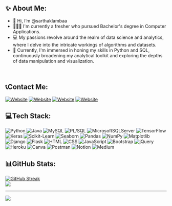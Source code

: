 ## ✨ About Me:
- 👋 Hi, I’m @sarthaklambaa
- 👨🏻‍🎓 I'm currently a fresher who pursued Bachelor's degree in Computer Applications.
- 💻 My passions revolve around the realm of data science and analytics, where I delve into the intricate workings of algorithms and datasets.
- 🌱 Currently, I'm immersed in honing my skills in Python and SQL, continuously broadening my analytical toolkit and exploring the depths of data manipulation and visualization.
<br>

## 📞Contact Me:
[![Website](https://img.shields.io/badge/website-000000?style=for-the-badge&logo=About.me&logoColor=white)](https://sarthaklamba.in/)
[![Website](https://img.shields.io/badge/LinkedIn-0077B5?style=for-the-badge&logo=linkedin&logoColor=white)](https://www.linkedin.com/in/sarthaklambaa/)
[![Website](https://img.shields.io/badge/Gmail-D14836?style=for-the-badge&logo=gmail&logoColor=white)](mailto:samlamba29@gmail.com/)
[![Website](https://img.shields.io/badge/Instagram-E4405F?style=for-the-badge&logo=instagram&logoColor=white)](https://www.instagram.com/sarthaklambaa/)
</br>

## 💻Tech Stack:
![Python](https://img.shields.io/badge/Python-14354C?style=for-the-badge&logo=python&logoColor=white)
![Java](https://img.shields.io/badge/Java-ED8B00?style=for-the-badge&logo=openjdk&logoColor=white)
![MySQL](https://img.shields.io/badge/MySQL-00000F?style=for-the-badge&logo=mysql&logoColor=white)
![PL/SQL](https://img.shields.io/badge/plsql-%23FF4500.svg?style=for-the-badge&logo=oracle&logoColor=white)
![MicrosoftSQLServer](https://img.shields.io/badge/Microsoft%20SQL%20Server-CC2927?style=for-the-badge&logo=microsoft%20sql%20server&logoColor=white)
![TensorFlow](https://img.shields.io/badge/TensorFlow-FF6F00?style=for-the-badge&logo=tensorflow&logoColor=white)
![Keras](https://img.shields.io/badge/Keras-D00000?style=for-the-badge&logo=keras&logoColor=white)
![Scikit-Learn](https://img.shields.io/badge/Scikit_Learn-F7931E?style=for-the-badge&logo=scikit-learn&logoColor=white)
![Seaborn](https://img.shields.io/badge/Seaborn-4EABE1?style=for-the-badge&logo=seaborn&logoColor=white)
![Pandas](https://img.shields.io/badge/pandas-%23150458.svg?style=for-the-badge&logo=pandas&logoColor=white)
![NumPy](https://img.shields.io/badge/numpy-%23013243.svg?style=for-the-badge&logo=numpy&logoColor=white)
![Matplotlib](https://img.shields.io/badge/Matplotlib-3776AB?style=for-the-badge&logo=python&logoColor=white)
![Django](https://img.shields.io/badge/Django-092E20?style=for-the-badge&logo=django&logoColor=white)
![Flask](https://img.shields.io/badge/Flask-000000?style=for-the-badge&logo=flask&logoColor=white)
![HTML](https://img.shields.io/badge/HTML5-E34F26?style=for-the-badge&logo=html5&logoColor=white)
![CSS](https://img.shields.io/badge/CSS3-1572B6?style=for-the-badge&logo=css3&logoColor=white)
![JavaScript](https://img.shields.io/badge/JavaScript-323330?style=for-the-badge&logo=javascript&logoColor=F7DF1E)
![Bootstrap](https://img.shields.io/badge/Bootstrap-563D7C?style=for-the-badge&logo=bootstrap&logoColor=white)
![jQuery](https://img.shields.io/badge/jQuery-0769AD?style=for-the-badge&logo=jquery&logoColor=white)
![Heroku](https://img.shields.io/badge/Heroku-430098?style=for-the-badge&logo=heroku&logoColor=white)
![Canva](https://img.shields.io/badge/Canva-%2300C4CC.svg?style=for-the-badge&logo=Canva&logoColor=white)
![Postman](https://img.shields.io/badge/Postman-FF6C37?style=for-the-badge&logo=postman&logoColor=white)
![Notion](https://img.shields.io/badge/Notion-%23000000.svg?style=for-the-badge&logo=notion&logoColor=white)
![Medium](https://img.shields.io/badge/Medium-12100E?style=for-the-badge&logo=medium&logoColor=white)


<!-- ![PHP](https://img.shields.io/badge/php-%23777BB4.svg?style=for-the-badge&logo=php&logoColor=white)tbr -->
<!-- ![ReactJS](https://img.shields.io/badge/React-20232A?style=for-the-badge&logo=react&logoColor=61DAFB) -->
<!-- ![Oracle](https://img.shields.io/badge/Oracle-F80000?style=for-the-badge&logo=oracle&logoColor=white) -->






## 📊GitHub Stats:
[![GitHub Streak](https://github-readme-streak-stats.herokuapp.com?user=sarthaklambaa&theme=flag-india)](https://git.io/streak-stats) <br>
<a href="#"><img align="center" src="https://github-readme-stats.vercel.app/api/top-langs/?username=sarthaklambaa&layout=compact&hide_border=true" /></a>
<br>

---
<a href="https://visitcount.itsvg.in">
  <img src="https://visitcount.itsvg.in/api?id=sarthaklambaa&label=Profile%20Views&color=12&icon=5&pretty=true" />
</a>
